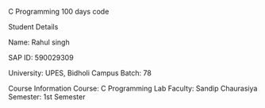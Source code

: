 C Programming 100 days code

Student Details

Name: Rahul singh

SAP ID: 590029309

University: UPES, Bidholi Campus
Batch: 78

Course Information
Course: C Programming Lab
Faculty: Sandip Chaurasiya Semester: 1st Semester
